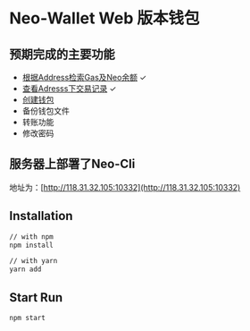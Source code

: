 
# Neo-Wallet Web 版本钱包

## 预期完成的主要功能

- [根据Address检索Gas及Neo余额](http://118.31.32.105/search/ALH6bdUegE9BKkq6dVC6m7TKeRTSRmuPW6) ✓
- [查看Adresss下交易记录](http://118.31.32.105/search/ALH6bdUegE9BKkq6dVC6m7TKeRTSRmuPW6) ✓
- [创建钱包](http://118.31.32.105/new-wallet) 
- 备份钱包文件
- 转账功能
- 修改密码

## 服务器上部署了Neo-Cli

地址为：[http://118.31.32.105:10332](http://118.31.32.105:10332)


## Installation

```sh
// with npm
npm install

// with yarn
yarn add
```

## Start Run

```sh
npm start
```
